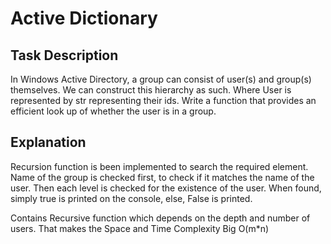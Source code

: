 #  Active Dictionary

## Task Description
In Windows Active Directory, a group can consist of user(s) and group(s) themselves. 
We can construct this hierarchy as such. Where User is represented by str representing their ids.
Write a function that provides an efficient look up of whether the user is in a group.


## Explanation
Recursion function is been implemented to search the required element. 
Name of the group is checked first, to check if it matches the name of the user. 
Then each level is checked for the existence of the user. 
When found, simply true is printed on the console, else, False is printed. 

Contains Recursive function which depends on the depth and number of users.
That makes the Space and Time Complexity Big O(m*n)